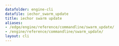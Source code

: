 ```yaml
---
datafolder: engine-cli
datafile: iechor_swarm_update
title: iechor swarm update
aliases:
- /edge/engine/reference/commandline/swarm_update/
- /engine/reference/commandline/swarm_update/
layout: cli
---
```


<!--
This page is automatically generated from iEchor's source code. If you want to
suggest a change to the text that appears here, open a ticket or pull request
in the source repository on GitHub:

https://github.com/iechor/cli
-->
